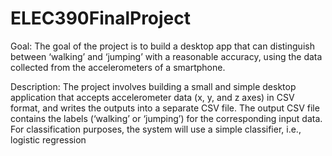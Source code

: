# ELEC390FinalProject
Goal:
The goal of the project is to build a desktop app that can distinguish between ‘walking’ and
‘jumping’ with a reasonable accuracy, using the data collected from the accelerometers of a
smartphone.

Description:
The project involves building a small and simple desktop application that accepts accelerometer
data (x, y, and z axes) in CSV format, and writes the outputs into a separate CSV file. The output
CSV file contains the labels (‘walking’ or ‘jumping’) for the corresponding input data. For
classification purposes, the system will use a simple classifier, i.e., logistic regression
